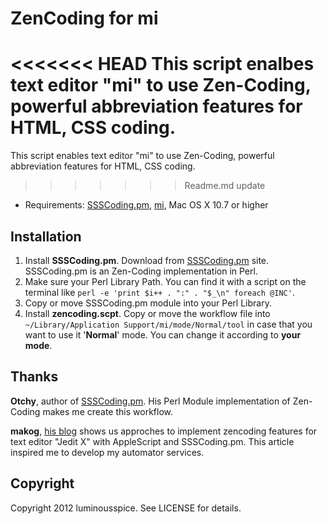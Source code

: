 # ZenCoding for mi #

<<<<<<< HEAD
This script enalbes text editor "mi" to use Zen-Coding, powerful abbreviation features for HTML, CSS coding.
=======
This script enables text editor "mi" to use Zen-Coding, powerful abbreviation features for HTML, CSS coding.
>>>>>>> Readme.md update

- Requirements: [SSSCoding.pm][SSSCPM], [mi](http://www.mimikaki.net/), Mac OS X 10.7 or higher

## Installation ##

1. Install **SSSCoding.pm**. Download from [SSSCoding.pm][SSSCPM] site. SSSCoding.pm is an Zen-Coding implementation in Perl.
2. Make sure your Perl Library Path. You can find it with a script on the terminal like `perl -e 'print $i++ . ":" . "$_\n" foreach @INC'`.
3. Copy or move SSSCoding.pm module into your Perl Library.
4. Install **zencoding.scpt**. Copy or move the workflow file into `~/Library/Application Support/mi/mode/Normal/tool` in case that you want to use it '**Normal**' mode. You can change it according to **your mode**.


## Thanks ##

**Otchy**, author of [SSSCoding.pm][SSSCPM]. His Perl Module implementation of Zen-Coding makes me create this workflow.

**makog**, [his blog](http://d.hatena.ne.jp/makog/20110706/1309969364) shows us approches to implement zencoding features for text editor "Jedit X" with AppleScript and SSSCoding.pm. This article inspired me to develop my automator services.

## Copyright ##

Copyright 2012 luminousspice. See LICENSE for details.

[SSSCPM]: http://www.otchy.net/20100225/zen-coding-for-perl/